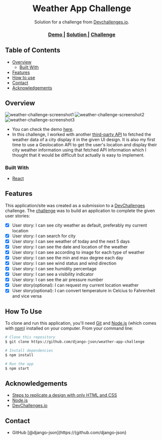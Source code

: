 <!-- Please update value in the {}  -->

<h1 align="center">Weather App Challenge</h1>

<div align="center">
   Solution for a challenge from  <a href="http://devchallenges.io" target="_blank">Devchallenges.io</a>.
</div>

<div align="center">
  <h3>
    <a href="https://weather-app-devchallenge.netlify.app">
      Demo
    </a>
    <span> | </span>
    <a href="https://github.com/django-json/weather-app-challenge">
      Solution
    </a>
    <span> | </span>
    <a href="https://devchallenges.io/challenges/mM1UIenRhK808W8qmLWv">
      Challenge
    </a>
  </h3>
</div>

<!-- TABLE OF CONTENTS -->

## Table of Contents

- [Overview](#overview)
  - [Built With](#built-with)
- [Features](#features)
- [How to use](#how-to-use)
- [Contact](#contact)
- [Acknowledgements](#acknowledgements)

<!-- OVERVIEW -->

## Overview

![weather-challenge-screenshot1](https://user-images.githubusercontent.com/44185999/139618873-368de54c-9cdd-402c-a9fa-9a91c9981e88.png)
![weather-challenge-screenshot2](https://user-images.githubusercontent.com/44185999/139618886-4758db7d-f59d-4bb8-b211-65ddd86f5a46.png)
![weather-challenge-screenshot3](https://user-images.githubusercontent.com/44185999/139618894-b04c7dca-7659-4465-8c9f-3e49d33eef8b.png)

- You can check the demo [here](https://weather-app-devchallenge.netlify.app).
- In this challenge, I worked with another [third-party API](https://www.metaweather.com/) to fetched the weather data of a city display it in the given UI design. It is also my first time to use a Geolocation API to get the user's location and display their city weather information using that fetched API information which I thought that it would be difficult but actually is easy to implement.

### Built With

- [React](https://reactjs.org/)

## Features

This application/site was created as a submission to a [DevChallenges](https://devchallenges.io/challenges) challenge. The [challenge](https://devchallenges.io/challenges/mM1UIenRhK808W8qmLWv) was to build an application to complete the given user stories:

- [x] User story: I can see city weather as default, preferably my current location
- [x] User story: I can search for city
- [x] User story: I can see weather of today and the next 5 days
- [x] User story: I can see the date and location of the weather
- [x] User story: I can see according to image for each type of weather
- [x] User story: I can see the min and max degree each day
- [x] User story: I can see wind status and wind direction
- [x] User story: I can see humidity percentage
- [x] User story: I can see a visibility indicator
- [x] User story: I can see the air pressure number
- [x] User story(optional): I can request my current location weather
- [x] User story(optional): I can convert temperature in Celcius to Fahrenheit and vice versa

## How To Use

To clone and run this application, you'll need [Git](https://git-scm.com) and [Node.js](https://nodejs.org/en/download/) (which comes with [npm](http://npmjs.com)) installed on your computer. From your command line:

```bash
# Clone this repository
$ git clone https://github.com/django-json/weather-app-challenge

# Install dependencies
$ npm install

# Run the app
$ npm start
```

## Acknowledgements

- [Steps to replicate a design with only HTML and CSS](https://devchallenges-blogs.web.app/how-to-replicate-design/)
- [Node.js](https://nodejs.org/)
- [DevChallenges.io](https://devchallenges.io)

## Contact

- GitHub [@django-json](https://{github.com/django-json}
